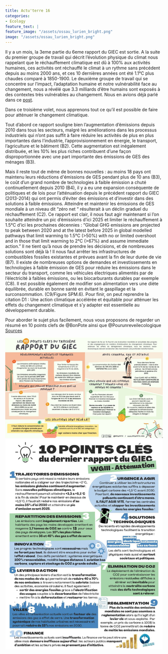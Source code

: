 ```yaml
---
title: Actu'terre 16
categories:
- Ecology
feature_text: |
feature_image: "/assets/ossau_lurien_bright.png"
image: "/assets/ossau_lurien_bright.png"
---
```


Il y a un mois, la 3eme partie du 6eme rapport du GIEC est sortie. A la suite du premier groupe de travail qui décrit l’évolution physique du climat nous rappelant que le réchauffement climatique est dû à 100% aux activités humaines, ces activités ont réchauffé le climat à un rythme sans précédent depuis au moins 2000 ans, et ces 10 dernières années ont été 1.1°C plus chaudes comparé à 1850-1900. Le deuxième groupe de travail qui se concentre sur l’impact, l’adaptation humaine et notre vulnérabilité face au changement, nous a révélé que 3.3 milliards d’être humains sont exposés à des contextes très vulnérables au changement. Nous en avions déjà parlé dans ce [post](https://www.linkedin.com/posts/green-ai-uppa_opportunity-future-health-activity-6904406004813967360-4sqf?utm_source=linkedin_share&utm_medium=member_desktop_web). 

Dans ce troisième volet, nous apprenons tout ce qu’il est possible de faire pour atténuer le changement climatique. 

Tout d’abord ce rapport souligne bien l’augmentation d’émissions depuis 2010 dans tous les secteurs, malgré les améliorations dans les processus industriels qui n’ont pas suffit à faire réduire les activités de plus en plus importantes dans l’industrie, l’approvisionnement en énergie, le transport, l’agriculture et le bâtiment (B2). Cette augmentation est inégalement distribuée, et les 10% les plus riches contribuent d’une façon disproportionnée avec une part importante des émissions de GES des ménages (B3).

Mais il reste tout de même de bonnes nouvelles : au moins 18 pays ont maintenu leurs réductions d'émissions de GES pendant plus de 10 ans (B3), le coût d’un grand nombre de technologies à faible émission a chuté continuellement depuis 2010 (B4), il y a eu une expansion conséquente de politiques et de lois pour l’atténuation depuis le précédent rapport du GIEC (2013-2014) qui ont permis d’éviter des émissions et d’investir dans des solutions à faible émissions. Atteindre et maintenir les émissions de GES mondiale à un niveau dit “zéro net “ résulterait à un déclin graduel du réchauffement (C2).
Ce rapport est clair, il nous faut agir maintenant si l’on souhaite atteindre un pic d’émissions d’ici 2025 et limiter le réchauffement à 1.5°C d’ici les prochaines décennies : 
“Global GHG emissions are projected to peak between 2020 and at the latest before 2025 in global modelled pathways that limit warming to 1.5°C (>50%) with no or limited overshoot and in those that limit warming to 2°C (>67%) and assume immediate action.”
Il ne tient qu’à nous de prendre les décisions, et de nombreuses solutions sont déjà là ! Il nous faut arrêter les infrastructures de combustibles fossiles existantes et prévues avant la fin de leur durée de vie (B7). Il existe de nombreuses options de demandes et investissements en technologies à faible émission de GES pour réduire les émissions dans le secteur du transport, comme les véhicules électriques alimentés par de l’électricité à faibles émissions, ou les biocarburants durables par exemple (C8). Il est possible également de modifier son alimentation vers une diète équilibrée, durable en bonne santé en évitant le gaspillage et la surconsommation. (C9/Figure SPM.6). Pour finir, on peut reprendre la citation D1 : Une action climatique accélérée et équitable pour atténuer les effets du changement climatique et s’y adapter est essentielle au développement durable.

Pour aborder le sujet plus facilement, nous vous proposons de regarder un résumé en 10 points clefs de @BonPote ainsi que @Pourunreveilecologique
[Sources](https://www.ipcc.ch/report/ar6/wg3/)

![](/images/environnement1.jpeg)
![](/images/environnement2.jpeg)
